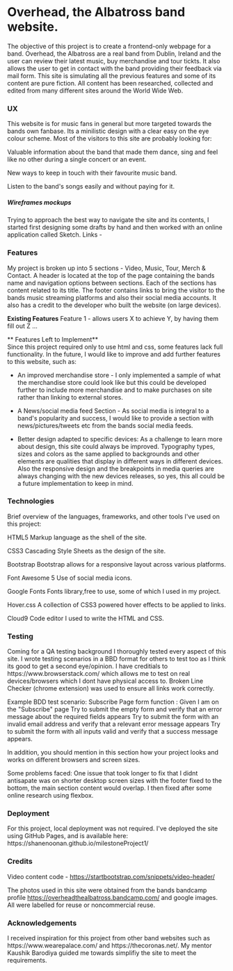 <h1>Overhead, the Albatross band website.</h1>

The objective of this project is to create a frontend-only webpage for a band. Overhead, the Albatross are a real band from Dublin, Ireland and the user can review their latest music, buy merchandise and tour tickts. It also allows the user to get in contact with the band providing their feedback via mail form. This site is simulating all the previous features and some of its content are pure fiction. All content has been researched, collected and edited from many different sites around the World Wide Web.

<h3>UX</h3>
This website is for music fans in general but more targeted towards the bands own fanbase. Its a minilistic design with a clear easy on the eye colour scheme. Most of the visitors to this site are probably looking for:

Valuable information about the band that made them dance, sing and feel like no other during a single concert or an event.

New ways to keep in touch with their favourite music band.

Listen to the band's songs easily and without paying for it.

<h5>Wireframes mockups</h5>

Trying to approach the best way to navigate the site and its contents, I started first designing some drafts by hand and then worked with an online application called Sketch.
Links - 

<h3>Features</h3>
My project is broken up into 5 sections - Video, Music, Tour, Merch & Contact. A header is located at the top of the page containing the bands name and navigation options between sections.
Each of the sections has content related to its title.
The footer contains links to bring the visitor to the bands music streaming platforms and also their social media accounts. It also has a credit to the developer who built the website (on large devices).

**Existing Features** 
Feature 1 - allows users X to achieve Y, by having them fill out Z ...

** Features Left to Implement**  
Since this project required only to use html and css, some features lack full functionality. In the future, I would like to improve and add further features to this website, such as:
* An improved merchandise store - I only implemented a sample of what the merchandise store could look like but this could be developed further to include more merchandise and to make purchases on site rather than linking to external stores.

* A News/social media feed Section - As social media is integral to a band's popularity and success, I would like to provide a section with news/pictures/tweets etc from the bands social media feeds.

* Better design adapted to specific devices: As a challenge to learn more about design, this site could always be improved. Typography types, sizes and colors as the same applied to backgrounds and other elements are qualities that display in different ways in different devices. Also the responsive design and the breakpoints in media queries are always changing with the new devices releases, so yes, this all could be a future implementation to keep in mind.

<h3>Technologies</h3>
Brief overview of the languages, frameworks, and other tools I've used on this project:

HTML5 Markup language as the shell of the site.

CSS3 Cascading Style Sheets as the design of the site.

Bootstrap Bootstrap allows for a responsive layout across various platforms.

Font Awesome 5 Use of social media icons.

Google Fonts Fonts library,free to use, some of which I used in my project.

Hover.css A collection of CSS3 powered hover effects to be applied to links.

Cloud9 Code editor I used to write the HTML and CSS.

<h3>Testing</h3>
Coming for a QA testing background I thoroughly tested every aspect of this site. I wrote testing scenarios in a BBD format for others to test too as I think its good to get a second eye/opinion. I have creditials to https://www.browserstack.com/ which allows me to test on real devices/browsers which I dont have physical access to. Broken Line Checker (chrome extension) was used to ensure all links work correctly.

Example BDD test scenario: Subscribe Page form function : Given I am on the "Subscribe" page Try to submit the empty form and verify that an error message about the required fields appears Try to submit the form with an invalid email address and verify that a relevant error message appears Try to submit the form with all inputs valid and verify that a success message appears.

In addition, you should mention in this section how your project looks and works on different browsers and screen sizes.

Some problems faced: One issue that took longer to fix that I didnt antisapate was on shorter desktop screen sizes with the footer fixed to the bottom, the main section content would overlap. I then fixed after some online research using flexbox.

<h3>Deployment</h3>
For this project, local deployment was not required. I've deployed the site using GitHub Pages, and is available here: https://shanenoonan.github.io/milestoneProject1/

<h3>Credits</h3>

Video content code - https://startbootstrap.com/snippets/video-header/

The photos used in this site were obtained from the bands bandcamp profile https://overheadthealbatross.bandcamp.com/ and google images. All were labelled for reuse or noncommercial reuse.

<h3>Acknowledgements</h3>
I received inspiration for this project from other band websites such as https://www.wearepalace.com/ and https://thecoronas.net/. My mentor Kaushik Barodiya guided me towards simplifiy the site to meet the requirements.
